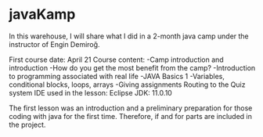 # javaKamp
In this warehouse, I will share what I did in a 2-month java camp under the instructor of Engin Demiroğ.

First course date: April 21
Course content: -Camp introduction and introduction
                -How do you get the most benefit from the camp?
                -Introduction to programming associated with real life
                -JAVA Basics 1
                -Variables, conditional blocks, loops, arrays
                -Giving assignments Routing to the Quiz system
IDE used in the lesson: Eclipse
JDK: 11.0.10

The first lesson was an introduction and a preliminary preparation for those coding with java for the first time. 
Therefore, if and for parts are included in the project.
